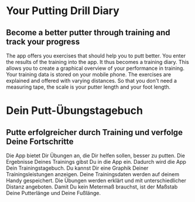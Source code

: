 # Your Putting Drill Diary

## Become a better putter through training and track your progress

The app offers you exercises that should help you to putt better. You enter the results of the training into the app. It thus becomes a training diary. This allows you to create a graphical overview of your performance in training. Your training data is stored on your mobile phone.
The exercises are explained and offered with varying distances.
So that you don't need a measuring tape, the scale is your putter length and your foot length.

# Dein Putt-Übungstagebuch

## Putte erfolgreicher durch Training und verfolge Deine Fortschritte

Die App bietet Dir Übungen an, die Dir helfen sollen, besser zu putten. Die Ergebnisse Deines Trainings gibst Du in die App ein. Dadurch wird die App Dein Trainingstagebuch. Du kannst Dir eine Graphik Deiner Trainingsleistungen anzeigen.
Deine Trainingsdaten werden auf deinem Handy gespeichert.
Die Übungen werden erklärt und mit unterschiedlicher Distanz angeboten.
Damit Du kein Metermaß brauchst, ist der Maßstab Deine Putterlänge und Deine Fußlänge.


